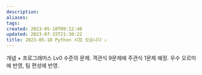 ```yaml
---
description:
aliases: 
tags: 
created: 2023-05-10T09:12:46
updated: 2023-07-15T21:30:22
title: 2023-05-18 Python 시험 있습니다 ⚠️
---
```

개념 + 프로그래머스 Lv0 수준의 문제. 객관식 9문제에 주관식 1문제 예정. 우수 오르미에 반영, 팀 편성에 반영.

